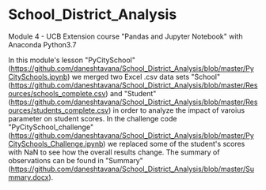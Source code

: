 # School_District_Analysis
Module 4 - UCB Extension course "Pandas and Jupyter Notebook" with Anaconda Python3.7

In this module's lesson "PyCitySchool" (https://github.com/daneshtavana/School_District_Analysis/blob/master/PyCitySchools.ipynb) we merged two Excel .csv data sets "School" (https://github.com/daneshtavana/School_District_Analysis/blob/master/Resources/schools_complete.csv) and "Student" (https://github.com/daneshtavana/School_District_Analysis/blob/master/Resources/students_complete.csv) in order to analyze the impact of varoius parameter on student scores. In the challenge code "PyCitySchool_challenge" (https://github.com/daneshtavana/School_District_Analysis/blob/master/PyCitySchools_Challenge.ipynb) we replaced some of the student's scores with NaN to see how the overall results change. The summary of observations can be found in "Summary" (https://github.com/daneshtavana/School_District_Analysis/blob/master/Summary.docx).  

